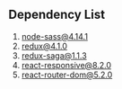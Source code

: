 ## Dependency List
1. node-sass@4.14.1
2. redux@4.1.0
3. redux-saga@1.1.3
4. react-responsive@8.2.0
5. react-router-dom@5.2.0